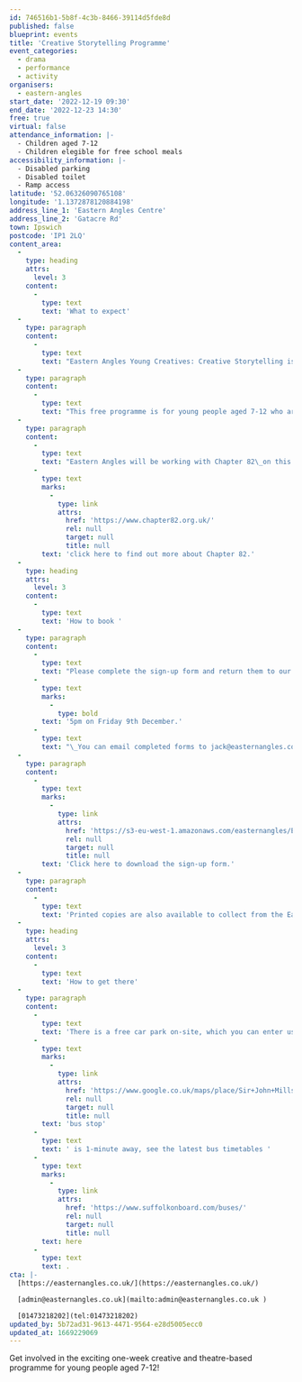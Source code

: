 ```yaml
---
id: 746516b1-5b8f-4c3b-8466-39114d5fde8d
published: false
blueprint: events
title: 'Creative Storytelling Programme'
event_categories:
  - drama
  - performance
  - activity
organisers:
  - eastern-angles
start_date: '2022-12-19 09:30'
end_date: '2022-12-23 14:30'
free: true
virtual: false
attendance_information: |-
  - Children aged 7-12
  - Children elegible for free school meals
accessibility_information: |-
  - Disabled parking
  - Disabled toilet
  - Ramp access
latitude: '52.06326090765108'
longitude: '1.1372878120884198'
address_line_1: 'Eastern Angles Centre'
address_line_2: 'Gatacre Rd'
town: Ipswich
postcode: 'IP1 2LQ'
content_area:
  -
    type: heading
    attrs:
      level: 3
    content:
      -
        type: text
        text: 'What to expect'
  -
    type: paragraph
    content:
      -
        type: text
        text: "Eastern Angles Young Creatives: Creative Storytelling is an exciting\_1-week programme all about stories and storytelling. Through drama, discussion and drawing these sessions will explore stories from various cultures and eras. Young people will work both independently and in groups to explore stories, ending with a celebration event and sharing in our Sir John Mills Theatre.\_Family and friends are invited to join in for Friday's celebration!"
  -
    type: paragraph
    content:
      -
        type: text
        text: "This free programme is for young people aged 7-12 who are eligible for free school meals. If you're interested in taking part but are not eligible for free school meals, please do still get in touch with Eastern Angles."
  -
    type: paragraph
    content:
      -
        type: text
        text: "Eastern Angles will be working with Chapter 82\_on this programme -\_"
      -
        type: text
        marks:
          -
            type: link
            attrs:
              href: 'https://www.chapter82.org.uk/'
              rel: null
              target: null
              title: null
        text: 'click here to find out more about Chapter 82.'
  -
    type: heading
    attrs:
      level: 3
    content:
      -
        type: text
        text: 'How to book '
  -
    type: paragraph
    content:
      -
        type: text
        text: "Please complete the sign-up form and return them to our Engagement Officer Jack Tricker by\_"
      -
        type: text
        marks:
          -
            type: bold
        text: '5pm on Friday 9th December.'
      -
        type: text
        text: "\_You can email completed forms to jack@easternangles.co.uk or post them to the Eastern Angles Centre, Gatacre Road, Ipswich IP1 2LQ."
  -
    type: paragraph
    content:
      -
        type: text
        marks:
          -
            type: link
            attrs:
              href: 'https://s3-eu-west-1.amazonaws.com/easternangles/Eastern-Angles-Centre/Sign-up-form-EAYC-Creative-Storytelling-Dec-2022.docx'
              rel: null
              target: null
              title: null
        text: 'Click here to download the sign-up form.'
  -
    type: paragraph
    content:
      -
        type: text
        text: 'Printed copies are also available to collect from the Eastern Angles Centre.'
  -
    type: heading
    attrs:
      level: 3
    content:
      -
        type: text
        text: 'How to get there'
  -
    type: paragraph
    content:
      -
        type: text
        text: 'There is a free car park on-site, which you can enter using the large blue gates located on the right-hand side of Gatacre Road. Other car parks nearby which are pay and display include: South Street Car Park (10 min walk to theatre), Portman Road Car Park (16 min walk to theatre). The closest '
      -
        type: text
        marks:
          -
            type: link
            attrs:
              href: 'https://www.google.co.uk/maps/place/Sir+John+Mills+Theatre/@52.0631843,1.1376062,19.75z/data=!4m12!1m6!3m5!1s0x47d9a1b5f34a8ddd:0xe05bc781d84ef4dd!2sEastern+Angles+Centre!8m2!3d52.0631422!4d1.13732!3m4!1s0x47d9a1b5f9a67d49:0x8856208cee78829a!8m2!3d52.063236!4d1.137275'
              rel: null
              target: null
              title: null
        text: 'bus stop'
      -
        type: text
        text: ' is 1-minute away, see the latest bus timetables '
      -
        type: text
        marks:
          -
            type: link
            attrs:
              href: 'https://www.suffolkonboard.com/buses/'
              rel: null
              target: null
              title: null
        text: here
      -
        type: text
        text: .
cta: |-
  [https://easternangles.co.uk/](https://easternangles.co.uk/)

  [admin@easternangles.co.uk](mailto:admin@easternangles.co.uk )

  [01473218202](tel:01473218202)
updated_by: 5b72ad31-9613-4471-9564-e28d5005ecc0
updated_at: 1669229069
---
```

Get involved in the exciting one-week creative and theatre-based programme for young people aged 7-12!